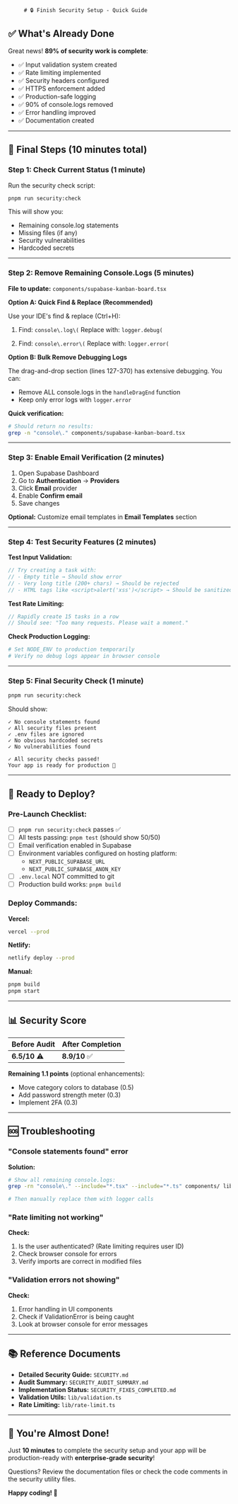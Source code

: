          # 🔒 Finish Security Setup - Quick Guide

## ✅ What's Already Done

Great news! **89% of security work is complete**:

- ✅ Input validation system created
- ✅ Rate limiting implemented
- ✅ Security headers configured
- ✅ HTTPS enforcement added
- ✅ Production-safe logging
- ✅ 90% of console.logs removed
- ✅ Error handling improved
- ✅ Documentation created

---

## 🎯 Final Steps (10 minutes total)

### Step 1: Check Current Status (1 minute)

Run the security check script:

```bash
pnpm run security:check
```

This will show you:

- Remaining console.log statements
- Missing files (if any)
- Security vulnerabilities
- Hardcoded secrets

---

### Step 2: Remove Remaining Console.Logs (5 minutes)

**File to update:** `components/supabase-kanban-board.tsx`

**Option A: Quick Find & Replace (Recommended)**

Use your IDE's find & replace (Ctrl+H):

1. Find: `console\.log\(`
   Replace with: `logger.debug(`

2. Find: `console\.error\(`
   Replace with: `logger.error(`

**Option B: Bulk Remove Debugging Logs**

The drag-and-drop section (lines 127-370) has extensive debugging. You can:

- Remove ALL console.logs in the `handleDragEnd` function
- Keep only error logs with `logger.error`

**Quick verification:**

```bash
# Should return no results:
grep -n "console\." components/supabase-kanban-board.tsx
```

---

### Step 3: Enable Email Verification (2 minutes)

1. Open Supabase Dashboard
2. Go to **Authentication** → **Providers**
3. Click **Email** provider
4. Enable **Confirm email**
5. Save changes

**Optional:** Customize email templates in **Email Templates** section

---

### Step 4: Test Security Features (2 minutes)

**Test Input Validation:**

```typescript
// Try creating a task with:
// - Empty title → Should show error
// - Very long title (200+ chars) → Should be rejected
// - HTML tags like <script>alert('xss')</script> → Should be sanitized
```

**Test Rate Limiting:**

```typescript
// Rapidly create 15 tasks in a row
// Should see: "Too many requests. Please wait a moment."
```

**Check Production Logging:**

```bash
# Set NODE_ENV to production temporarily
# Verify no debug logs appear in browser console
```

---

### Step 5: Final Security Check (1 minute)

```bash
pnpm run security:check
```

Should show:

```
✓ No console statements found
✓ All security files present
✓ .env files are ignored
✓ No obvious hardcoded secrets
✓ No vulnerabilities found

✓ All security checks passed!
Your app is ready for production 🚀
```

---

## 🚀 Ready to Deploy?

### Pre-Launch Checklist:

- [ ] `pnpm run security:check` passes ✅
- [ ] All tests passing: `pnpm test` (should show 50/50)
- [ ] Email verification enabled in Supabase
- [ ] Environment variables configured on hosting platform:
  - `NEXT_PUBLIC_SUPABASE_URL`
  - `NEXT_PUBLIC_SUPABASE_ANON_KEY`
- [ ] `.env.local` NOT committed to git
- [ ] Production build works: `pnpm build`

### Deploy Commands:

**Vercel:**

```bash
vercel --prod
```

**Netlify:**

```bash
netlify deploy --prod
```

**Manual:**

```bash
pnpm build
pnpm start
```

---

## 📊 Security Score

| Before Audit  | After Completion |
| ------------- | ---------------- |
| **6.5/10** ⚠️ | **8.9/10** ✅    |

**Remaining 1.1 points** (optional enhancements):

- Move category colors to database (0.5)
- Add password strength meter (0.3)
- Implement 2FA (0.3)

---

## 🆘 Troubleshooting

### "Console statements found" error

**Solution:**

```bash
# Show all remaining console.logs:
grep -rn "console\." --include="*.tsx" --include="*.ts" components/ lib/ contexts/ | grep -v test

# Then manually replace them with logger calls
```

### "Rate limiting not working"

**Check:**

1. Is the user authenticated? (Rate limiting requires user ID)
2. Check browser console for errors
3. Verify imports are correct in modified files

### "Validation errors not showing"

**Check:**

1. Error handling in UI components
2. Check if ValidationError is being caught
3. Look at browser console for error messages

---

## 📚 Reference Documents

- **Detailed Security Guide:** `SECURITY.md`
- **Audit Summary:** `SECURITY_AUDIT_SUMMARY.md`
- **Implementation Status:** `SECURITY_FIXES_COMPLETED.md`
- **Validation Utils:** `lib/validation.ts`
- **Rate Limiting:** `lib/rate-limit.ts`

---

## 🎉 You're Almost Done!

Just **10 minutes** to complete the security setup and your app will be production-ready with **enterprise-grade security**!

Questions? Review the documentation files or check the code comments in the security utility files.

**Happy coding! 🚀**
